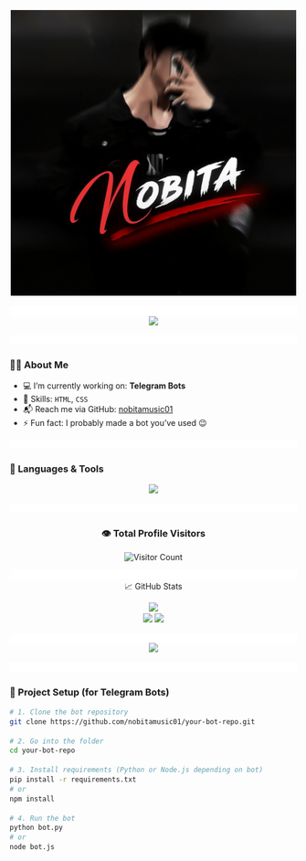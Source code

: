 <!-- Nobita's GitHub Profile README -->
<p align="center">
  <img src="https://github.com/nobitamusic01/nobitamusic01/raw/main/file_00000000233461f9a737ffa1ec09c591.png" width="500" alt="My Photo"/>
</p>

<p align="center">
  <img src=https://github.com/nobitamusic01/nobitamusic01/blob/6bb340f81a8fa7673dc0b7d9de4faed26950cfae/212284100-561aa473-3905-4a80-b561-0d28506553ee.gif

<p align="center">
  <img src="https://readme-typing-svg.herokuapp.com?font=Fira+Code&duration=3000&pause=500&color=00F7FF&center=true&vCenter=true&width=435&lines=𝐇𝐀𝐘+𝐓𝐇𝐄𝐑𝐄!+👋;𝐈'𝐌+𝐍𝐎𝐁𝐈𝐓𝐀;𝐖𝐖𝐄𝐁+𝐃𝐄𝐕𝐋𝐎𝐏𝐄𝐑+%7C+𝐓𝐄𝐋𝐄𝐆𝐑𝐀𝐌+𝐁𝐎𝐓𝐒+𝐌𝐀𝐊𝐄𝐑𝐑" />
</p>

<p align="center">
  <img src=https://github.com/nobitamusic01/nobitamusic01/blob/6bb340f81a8fa7673dc0b7d9de4faed26950cfae/212284100-561aa473-3905-4a80-b561-0d28506553ee.gif

---

### 🙋‍♂️ About Me

- 💻 I’m currently working on: **Telegram Bots**
- 🎯 Skills: `HTML`, `CSS`
- 📬 Reach me via GitHub: [nobitamusic01](https://github.com/nobitamusic01)
- ⚡ Fun fact: I probably made a bot you’ve used 😉

<p align="center">
  <img src=https://github.com/nobitamusic01/nobitamusic01/blob/6bb340f81a8fa7673dc0b7d9de4faed26950cfae/212284100-561aa473-3905-4a80-b561-0d28506553ee.gif

---

### 🧰 Languages & Tools

<p align="center">
  <img src="https://skillicons.dev/icons?i=html,css,github,vscode" />
</p>

<p align="center">
  <img src=https://github.com/nobitamusic01/nobitamusic01/blob/6bb340f81a8fa7673dc0b7d9de4faed26950cfae/212284100-561aa473-3905-4a80-b561-0d28506553ee.gif

---
<h3 align="center">👁️ Total Profile Visitors</h3>

<p align="center">
  <img src="https://profile-counter.glitch.me/nobitamusic01/count.svg" alt="Visitor Count"/>
</p>

<p align="center">
  <img src=https://github.com/nobitamusic01/nobitamusic01/blob/6bb340f81a8fa7673dc0b7d9de4faed26950cfae/212284100-561aa473-3905-4a80-b561-0d28506553ee.gif

### 📈 GitHub Stats

<p align="center">
  <img src="https://github-readme-streak-stats.herokuapp.com?user=nobitamusic01&theme=tokyonight&hide_border=true" />
  <br/>
  <img src="https://github-readme-stats.vercel.app/api?username=nobitamusic01&show_icons=true&theme=tokyonight&hide_border=true" width="400"/>
  <img src="https://github-readme-stats.vercel.app/api/top-langs/?username=nobitamusic01&layout=compact&theme=tokyonight&hide_border=true" width="300"/>
</p>

<p align="center">
  <img src=https://github.com/nobitamusic01/nobitamusic01/blob/6bb340f81a8fa7673dc0b7d9de4faed26950cfae/212284100-561aa473-3905-4a80-b561-0d28506553ee.gif

<p align="center">
  <img src="https://readme-typing-svg.herokuapp.com?font=Fira+Code&duration=3000&pause=500&color=00F7FF&center=true&vCenter=true&width=435&lines=𝐍𝐎𝐁𝐈𝐓𝐀+𝐎𝐍+𝐓𝐎𝐏" />
</p>
<p align="center">
  <img src=https://github.com/nobitamusic01/nobitamusic01/blob/6bb340f81a8fa7673dc0b7d9de4faed26950cfae/212284100-561aa473-3905-4a80-b561-0d28506553ee.gif
    
---

### 🚀 Project Setup (for Telegram Bots)

```bash
# 1. Clone the bot repository
git clone https://github.com/nobitamusic01/your-bot-repo.git

# 2. Go into the folder
cd your-bot-repo

# 3. Install requirements (Python or Node.js depending on bot)
pip install -r requirements.txt
# or
npm install

# 4. Run the bot
python bot.py
# or
node bot.js
